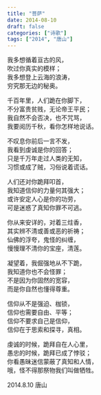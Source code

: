 ```yaml
---
title: "菩萨"
date: 2014-08-10
draft: false
categories: ["诗歌"]
tags: ["2014", "唐山"]
---
```


我多想循着亘古的风，  
吹过你真实的模样；  
我多想登上云海的浪涛，  
穷究那无边的秘奥。  

千百年里，人们跪在你脚下，  
不分富贵贫贱，无论帝王平民；  
我自然不会否决，也不咒骂，  
我要阅历千秋，看你怎样地说话。  

不叹息你前后一言不发，  
我看到虔诚是你的回答；  
只是千万年走过人类的无知，  
习惯或成了贼，习俗说着谎话。  

人们还对你跪拜叩首，  
我知道信仰的力量何其强大；  
或许安定人心是你的功劳，  
可是迷惑了真知你罪不可逃。  

你从来安详的，对着三炷香，  
其实辨不清或善或恶的祈祷；  
仙佛的浮夸，鬼怪的纠缠，  
慢慢理不清你的宝座，清莲。  

凝望着，我倔强地从不下跪，  
我知道你也不会怪罪；  
不是因为你固然的宽容，  
而是你自然也懂得尊重。  

信仰从不是强迫、枷锁，  
信仰也需要自由、平等；  
信仰不要求自己是信仰，  
信仰在于思索和探寻，真相。  

虔诚的时候，跪拜自在人心里，  
愚忠的时候，跪拜已成了悖驳；  
你看愚昧迷信蒙蔽了真知和人情，  
哦，怪不得那祭物我们叫做牺牲。  

2014.8.10 唐山  
